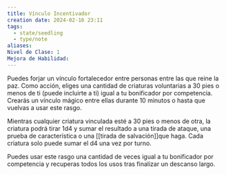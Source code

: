 ```yaml
---
title: Vínculo Incentivador
creation date: 2024-02-16 23:11
tags:
  - state/seedling
  - type/note
aliases: 
Nivel de Clase: 1
Mejora de Habilidad:
---
```

Puedes forjar un vínculo fortalecedor entre personas entre las que reine la paz. Como acción, eliges una cantidad de criaturas voluntarias a 30 pies o menos de ti (puede incluirte a ti) igual a tu
bonificador por competencia. Crearás un vínculo mágico entre ellas durante 10 minutos o hasta que vuelvas a usar este rasgo. 

Mientras cualquier criatura vinculada esté a 30 pies o menos de otra, la criatura podrá tirar 1d4 y sumar el resultado a una tirada de ataque, una prueba de característica o una [[tirada de salvación]]que haga. Cada criatura solo puede sumar el d4 una vez por turno.

Puedes usar este rasgo una cantidad de veces igual a tu bonificador por competencia y recuperas
todos los usos tras finalizar un descanso largo.

